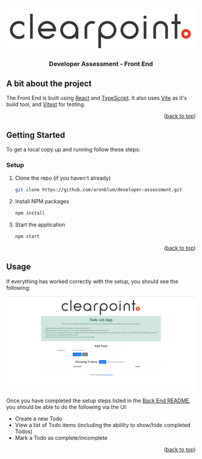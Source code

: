 <a id="readme-top"></a>

<!-- PROJECT LOGO -->
<br />
<div align="center">
  <a href="https://github.com/aronblum/developer-assessment">
    <img src="./src/assets/clearPointLogo.png" alt="ClearPoint Logo">
  </a>

  <h3 align="center">Developer Assessment - Front End</h3>
</div>

<!-- ABOUT -->

## A bit about the project

The Front End is built using [React](https://react.dev/) and [TypeScript](https://www.typescriptlang.org/). It also uses [Vite](https://vitejs.dev/) as it's build tool, and [Vitest](https://vitest.dev/) for testing.

<p align="right">(<a href="#readme-top">back to top</a>)</p>

<!-- GETTING STARTED -->

## Getting Started

To get a local copy up and running follow these steps:

### Setup

1. Clone the repo (if you haven't already)
   ```sh
   git clone https://github.com/aronblum/developer-assessment.git
   ```
2. Install NPM packages
   ```sh
   npm install
   ```
3. Start the application
   ```sh
   npm start
   ```

<p align="right">(<a href="#readme-top">back to top</a>)</p>

<!-- USAGE EXAMPLES -->

## Usage

If everything has worked correctly with the setup, you should see the following:

![Developer Assessment - Front End](../docs/developerAssessmentFE.png)

Once you have completed the setup steps listed in the [Back End README](../server/README.md), you should be able to do the following via the UI:

- Create a new Todo
- View a list of Todo items (including the abililty to show/hide completed Todos)
- Mark a Todo as complete/incomplete

<p align="right">(<a href="#readme-top">back to top</a>)</p>
